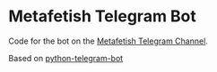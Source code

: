 # Metafetish Telegram Bot

Code for the bot on the [Metafetish Telegram Channel](http://telegram.me/metafetish). 

Based on [python-telegram-bot](http://github.com/python-telegram-bot/python-telegram-bot)
